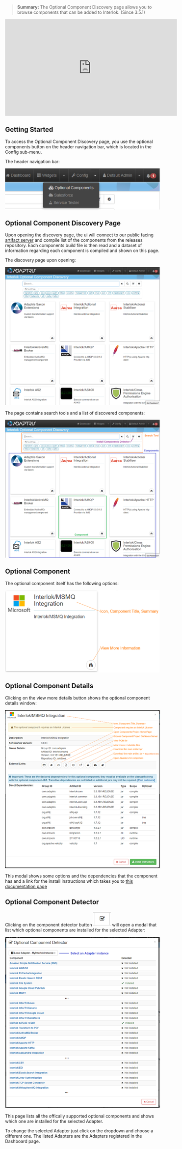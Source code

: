 > **Summary:** The Optional Component Discovery page allows you to browse components that can be added to Interlok. (Since 3.5.1)

<iframe width="560" height="315" src="https://www.youtube.com/embed/dLzBihUtYeE" frameborder="0" allowfullscreen></iframe>

## Getting Started ##

To access the Optional Component Discovery page, you use the optional components button on the header navigation bar, which is located in the Config sub-menu.

The header navigation bar:

 ![Navigation bar with optional shown](../../images/ui-user-guide/optional-components-header-navigation.png)

## Optional Component Discovery Page ##

Upon opening the discovery page, the ui will connect to our public facing [artifact server][] and compile list of the components from the releases repository. Each components build file is then read and a dataset of information regarding each component is compiled and shown on this page.

The discovery page upon opening:

 ![Optional Component Discovery Page](../../images/ui-user-guide/optional-main.png)

The page contains search tools and a list of discovered components:

 ![Optional Component Discovery Page Annotated](../../images/ui-user-guide/optional-main-annotated.png)

## Optional Component ##

The optional component itself has the following options:

![Optional Component Discovery Page Annotated](../../images/ui-user-guide/optional-component-annotated.png)

## Optional Component Details ##

Clicking on the view more details button shows the optional component details window:

![Optional Component Discovery Details](../../images/ui-user-guide/optional-component-details.png)

This modal shows some options and the dependencies that the component has and a link for the install instructions which takes you to [this documentation page][]

## Optional Component Detector ##

Clicking on the component detector button ![Optional Component Detector Button](../../images/ui-user-guide/optional-component-detector-button.png) will open a modal that list which optional components are installed for the selected Adapter:

![Optional Component Detector](../../images/ui-user-guide/optional-component-detector.png)

This page lists all the offically supported optional components and shows which one are installed for the selected Adapter.

To change the selected Adapter just click on the dropdown and choose a different one. The listed Adapters are the Adapters registered in the Dashboard page.


[artifact server]: https://nexus.adaptris.net/nexus/content/groups/
[this documentation page]: https://development.adaptris.net/docs/Interlok/adapter-optional-components.html#how-to-install
